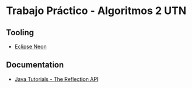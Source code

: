 # Trabajo Práctico - Algoritmos 2 UTN

## Tooling

- [Eclipse Neon](https://drive.google.com/drive/folders/0B9gB1oujf9JXb0w1Q0RKMENFbDQ?fbclid=IwAR17iOfCBY1_CFf9AYFixW-3O9Srs82d5NMWdnlo9Sf5ygYDyR514btOthc)

## Documentation

- [Java Tutorials - The Reflection API](https://docs.oracle.com/javase/tutorial/reflect/TOC.html)
